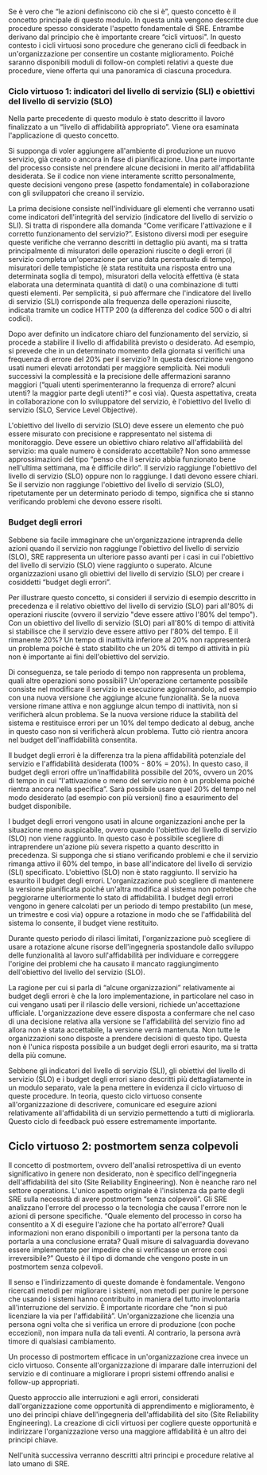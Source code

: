 Se è vero che “le azioni definiscono ciò che si è”, questo concetto è il concetto principale di questo modulo. In questa unità vengono descritte due procedure spesso considerate l'aspetto fondamentale di SRE. Entrambe derivano dal principio che è importante creare “cicli virtuosi". In questo contesto i cicli virtuosi sono procedure che generano cicli di feedback in un'organizzazione per consentire un costante miglioramento. Poiché saranno disponibili moduli di follow-on completi relativi a queste due procedure, viene offerta qui una panoramica di ciascuna procedura.

### <a name="virtuous-cycle-1-slis-and-slos"></a>Ciclo virtuoso 1: indicatori del livello di servizio (SLI) e obiettivi del livello di servizio (SLO)

Nella parte precedente di questo modulo è stato descritto il lavoro finalizzato a un “livello di affidabilità appropriato”. Viene ora esaminata l'applicazione di questo concetto.

Si supponga di voler aggiungere all'ambiente di produzione un nuovo servizio, già creato o ancora in fase di pianificazione. Una parte importante del processo consiste nel prendere alcune decisioni in merito all'affidabilità desiderata. Se il codice non viene interamente scritto personalmente, queste decisioni vengono prese (aspetto fondamentale) in collaborazione con gli sviluppatori che creano il servizio.

La prima decisione consiste nell'individuare gli elementi che verranno usati come indicatori dell'integrità del servizio (indicatore del livello di servizio o SLI). Si tratta di rispondere alla domanda “Come verificare l'attivazione e il corretto funzionamento del servizio?”. Esistono diversi modi per eseguire queste verifiche che verranno descritti in dettaglio più avanti, ma si tratta principalmente di misuratori delle operazioni riuscite o degli errori (il servizio completa un'operazione per una data percentuale di tempo), misuratori delle tempistiche (è stata restituita una risposta entro una determinata soglia di tempo), misuratori della velocità effettiva (è stata elaborata una determinata quantità di dati) o una combinazione di tutti questi elementi. Per semplicità, si può affermare che l'indicatore del livello di servizio (SLI) corrisponde alla frequenza delle operazioni riuscite, indicata tramite un codice HTTP 200 (a differenza del codice 500 o di altri codici).

Dopo aver definito un indicatore chiaro del funzionamento del servizio, si procede a stabilire il livello di affidabilità previsto o desiderato. Ad esempio, si prevede che in un determinato momento della giornata si verifichi una frequenza di errore del 20% per il servizio? In questa descrizione vengono usati numeri elevati arrotondati per maggiore semplicità. Nei moduli successivi la complessità e la precisione delle affermazioni saranno maggiori (“quali utenti sperimenteranno la frequenza di errore? alcuni utenti? la maggior parte degli utenti?” e così via). Questa aspettativa, creata in collaborazione con lo sviluppatore del servizio, è l'obiettivo del livello di servizio (SLO, Service Level Objective).

L'obiettivo del livello di servizio (SLO) deve essere un elemento che può essere misurato con precisione e rappresentato nel sistema di monitoraggio. Deve essere un obiettivo chiaro relativo all'affidabilità del servizio: ma quale numero è considerato accettabile? Non sono ammesse approssimazioni del tipo “penso che il servizio abbia funzionato bene nell'ultima settimana, ma è difficile dirlo”. Il servizio raggiunge l'obiettivo del livello di servizio (SLO) oppure non lo raggiunge. I dati devono essere chiari. Se il servizio non raggiunge l'obiettivo del livello di servizio (SLO), ripetutamente per un determinato periodo di tempo, significa che si stanno verificando problemi che devono essere risolti.

### <a name="error-budgets"></a>Budget degli errori

Sebbene sia facile immaginare che un'organizzazione intraprenda delle azioni quando il servizio non raggiunge l'obiettivo del livello di servizio (SLO), SRE rappresenta un ulteriore passo avanti per i casi in cui l'obiettivo del livello di servizio (SLO) viene raggiunto o superato. Alcune organizzazioni usano gli obiettivi del livello di servizio (SLO) per creare i cosiddetti “budget degli errori”.

Per illustrare questo concetto, si consideri il servizio di esempio descritto in precedenza e il relativo obiettivo del livello di servizio (SLO) pari all'80% di operazioni riuscite (ovvero il servizio "deve essere attivo l'80% del tempo"). Con un obiettivo del livello di servizio (SLO) pari all'80% di tempo di attività si stabilisce che il servizio deve essere attivo per l'80% del tempo. E il rimanente 20%? Un tempo di inattività inferiore al 20% non rappresenterà un problema poiché è stato stabilito che un 20% di tempo di attività in più non è importante ai fini dell'obiettivo del servizio.

Di conseguenza, se tale periodo di tempo non rappresenta un problema, quali altre operazioni sono possibili? Un'operazione certamente possibile consiste nel modificare il servizio in esecuzione aggiornandolo, ad esempio con una nuova versione che aggiunge alcune funzionalità. Se la nuova versione rimane attiva e non aggiunge alcun tempo di inattività, non si verificherà alcun problema. Se la nuova versione riduce la stabilità del sistema e restituisce errori per un 10% del tempo dedicato al debug, anche in questo caso non si verificherà alcun problema. Tutto ciò rientra ancora nel budget dell'inaffidabilità consentita.

Il budget degli errori è la differenza tra la piena affidabilità potenziale del servizio e l'affidabilità desiderata (100% - 80% = 20%). In questo caso, il budget degli errori offre un'inaffidabilità possibile del 20%, ovvero un 20% di tempo in cui “l'attivazione o meno del servizio non è un problema poiché rientra ancora nella specifica”.  Sarà possibile usare quel 20% del tempo nel modo desiderato (ad esempio con più versioni) fino a esaurimento del budget disponibile.

I budget degli errori vengono usati in alcune organizzazioni anche per la situazione meno auspicabile, ovvero quando l'obiettivo del livello di servizio (SLO) non viene raggiunto. In questo caso è possibile scegliere di intraprendere un'azione più severa rispetto a quanto descritto in precedenza. Si supponga che si stiano verificando problemi e che il servizio rimanga attivo il 60% del tempo, in base all'indicatore del livello di servizio (SLI) specificato. L'obiettivo (SLO) non è stato raggiunto. Il servizio ha esaurito il budget degli errori. L'organizzazione può scegliere di mantenere la versione pianificata poiché un'altra modifica al sistema non potrebbe che peggiorarne ulteriormente lo stato di affidabilità. I budget degli errori vengono in genere calcolati per un periodo di tempo prestabilito (un mese, un trimestre e così via) oppure a rotazione in modo che se l'affidabilità del sistema lo consente, il budget viene restituito.

Durante questo periodo di rilasci limitati, l'organizzazione può scegliere di usare a rotazione alcune risorse dell'ingegneria spostandole dallo sviluppo delle funzionalità al lavoro sull'affidabilità per individuare e correggere l'origine dei problemi che ha causato il mancato raggiungimento dell'obiettivo del livello del servizio (SLO).

La ragione per cui si parla di “alcune organizzazioni” relativamente ai budget degli errori è che la loro implementazione, in particolare nel caso in cui vengano usati per il rilascio delle versioni, richiede un'accettazione ufficiale. L'organizzazione deve essere disposta a confermare che nel caso di una decisione relativa alla versione se l'affidabilità del servizio fino ad allora non è stata accettabile, la versione verrà mantenuta. Non tutte le organizzazioni sono disposte a prendere decisioni di questo tipo. Questa non è l'unica risposta possibile a un budget degli errori esaurito, ma si tratta della più comune.

Sebbene gli indicatori del livello di servizio (SLI), gli obiettivi del livello di servizio (SLO) e i budget degli errori siano descritti più dettagliatamente in un modulo separato, vale la pena mettere in evidenza il ciclo virtuoso di queste procedure. In teoria, questo ciclo virtuoso consente all'organizzazione di descrivere, comunicare ed eseguire azioni relativamente all'affidabilità di un servizio permettendo a tutti di migliorarla. Questo ciclo di feedback può essere estremamente importante.

## <a name="virtuous-cycle-2-blameless-postmortems"></a>Ciclo virtuoso 2: postmortem senza colpevoli

Il concetto di postmortem, ovvero dell'analisi retrospettiva di un evento significativo in genere non desiderato, non è specifico dell'ingegneria dell'affidabilità del sito (Site Reliability Engineering). Non è neanche raro nel settore operations. L'unico aspetto originale è l'insistenza da parte degli SRE sulla necessità di avere postmortem “senza colpevoli”. Gli SRE analizzano l'errore del processo o la tecnologia che causa l'errore non le azioni di persone specifiche. “Quale elemento del processo in corso ha consentito a X di eseguire l'azione che ha portato all'errore? Quali informazioni non erano disponibili o importanti per la persona tanto da portarla a una conclusione errata? Quali misure di salvaguardia dovevano essere implementate per impedire che si verificasse un errore così irreversibile?” Questo è il tipo di domande che vengono poste in un postmortem senza colpevoli.

Il senso e l'indirizzamento di queste domande è fondamentale. Vengono ricercati metodi per migliorare i sistemi, non metodi per punire le persone che usando i sistemi hanno contribuito in maniera del tutto involontaria all'interruzione del servizio. È importante ricordare che “non si può licenziare la via per l'affidabilità”. Un'organizzazione che licenzia una persona ogni volta che si verifica un errore di produzione (con poche eccezioni), non impara nulla da tali eventi. Al contrario, la persona avrà timore di qualsiasi cambiamento.

Un processo di postmortem efficace in un'organizzazione crea invece un ciclo virtuoso. Consente all'organizzazione di imparare dalle interruzioni del servizio e di continuare a migliorare i propri sistemi offrendo analisi e follow-up appropriati.

Questo approccio alle interruzioni e agli errori, considerati dall'organizzazione come opportunità di apprendimento e miglioramento, è uno dei principi chiave dell'ingegneria dell'affidabilità del sito (Site Reliability Engineering). La creazione di cicli virtuosi per cogliere queste opportunità e indirizzare l'organizzazione verso una maggiore affidabilità è un altro dei principi chiave.

Nell'unità successiva verranno descritti altri principi e procedure relative al lato umano di SRE.
